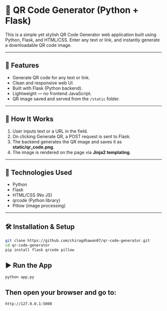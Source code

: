 # 🔳 QR Code Generator (Python + Flask)

This is a simple yet stylish QR Code Generator web application built using Python, Flask, and HTML/CSS. Enter any text or link, and instantly generate a downloadable QR code image.

---

## 🚀 Features

-  Generate QR code for any text or link.  
-  Clean and responsive web UI.  
-  Built with Flask (Python backend).  
-  Lightweight — no frontend JavaScript.  
-  QR image saved and served from the `/static` folder.

---

## 📸 How It Works

1. User inputs text or a URL in the field.
2. On clicking Generate QR, a POST request is sent to Flask.
3. The backend generates the QR image and saves it as **static/qr_code.png**.
4. The image is rendered on the page via **Jinja2 templating**.

---

## 🧠 Technologies Used

- Python
- Flask
- HTML/CSS (No JS)
- qrcode (Python library)
- Pillow (image processing)

---

## 🛠️ Installation & Setup

```bash
git clone https://github.com/chiragdhawan07/qr-code-generator.git
cd qr-code-generator
pip install flask qrcode pillow
```

## ▶️ Run the App

```bash
python app.py
```

## Then open your browser and go to:

```bash
http://127.0.0.1:5000
```




